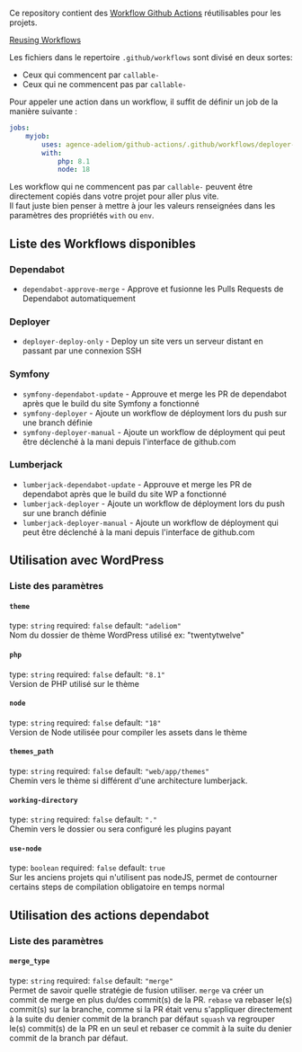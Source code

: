 Ce repository contient des [Workflow Github Actions](https://docs.github.com/en/actions/using-workflows/about-workflows)
réutilisables pour les projets. 

[Reusing Workflows](https://docs.github.com/en/actions/using-workflows/reusing-workflows)

Les fichiers dans le repertoire `.github/workflows` sont divisé en deux sortes:
- Ceux qui commencent par `callable-`
- Ceux qui ne commencent pas par `callable-`

Pour appeler une action dans un workflow, il suffit de définir un job de la 
manière suivante :

```yaml
jobs:
    myjob:
        uses: agence-adeliom/github-actions/.github/workflows/deployer-symfony.yml@main
        with:
            php: 8.1
            node: 18
```

Les workflow qui ne commencent pas par `callable-` peuvent être directement copiés dans votre projet pour aller plus vite.  
Il faut juste bien penser à mettre à jour les valeurs renseignées dans les paramètres des propriétés
`with` ou `env`.

## Liste des Workflows disponibles

### Dependabot
- `dependabot-approve-merge` - Approve et fusionne les Pulls Requests de Dependabot automatiquement

### Deployer
- `deployer-deploy-only` - Deploy un site vers un serveur distant en passant par une connexion SSH

### Symfony
- `symfony-dependabot-update` - Approuve et merge les PR de dependabot après
  que le build du site Symfony a fonctionné
- `symfony-deployer` - Ajoute un workflow de déployment lors du push sur une
branch définie
- `symfony-deployer-manual` - Ajoute un workflow de déployment qui peut être
  déclenché à la mani depuis l'interface de github.com

### Lumberjack
- `lumberjack-dependabot-update` - Approuve et merge les PR de dependabot après
  que le build du site WP a fonctionné
- `lumberjack-deployer` - Ajoute un workflow de déployment lors du push sur une
  branch définie
- `lumberjack-deployer-manual` - Ajoute un workflow de déployment qui peut être
  déclenché à la mani depuis l'interface de github.com

## Utilisation avec WordPress

### Liste des paramètres

#### `theme`
type: `string`
required: `false`
default: `"adeliom"`  
Nom du dossier de thème WordPress utilisé ex: "twentytwelve"  
#### `php`
type: `string`
required: `false`
default: `"8.1"`  
Version de PHP utilisé sur le thème
#### `node`
type: `string`
required: `false`
default: `"18"`  
Version de Node utilisée pour compiler les assets dans le thème
#### `themes_path`
type: `string`
required: `false`
default: `"web/app/themes"`  
Chemin vers le thème si différent d'une architecture lumberjack.
#### `working-directory`
type: `string`
required: `false`
default: `"."`  
Chemin vers le dossier ou sera configuré les plugins payant
#### `use-node`
type: `boolean`
required: `false`
default: `true`  
Sur les anciens projets qui n'utilisent pas nodeJS, permet de contourner certains steps de compilation obligatoire en temps normal

## Utilisation des actions dependabot

### Liste des paramètres

#### `merge_type`
type: `string`
required: `false`
default: `"merge"`  
Permet de savoir quelle stratégie de fusion utiliser. 
`merge` va créer un commit de merge en plus du/des commit(s) de la PR.
`rebase` va rebaser le(s) commit(s) sur la branche, comme si la PR était venu s'appliquer directement à la suite du denier commit de la branch par défaut
`squash` va regrouper le(s) commit(s) de la PR en un seul et rebaser ce commit à la suite du denier commit de la branch par défaut.
